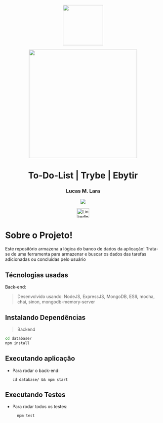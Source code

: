 <p align="center"><img width='130px' src='https://icon-library.com/images/node-js-icon/node-js-icon-11.jpg' />
<p align="center"><img width='350px' src='https://upload.wikimedia.org/wikipedia/commons/9/93/MongoDB_Logo.svg' />

<h1 align="center"> To-Do-List | Trybe | Ebytir </h1>  </p>

<h3 align="center">Lucas M. Lara</h3>
<p align="center"> <a align="center" href="https://github.com/LucasMLara">
<img align="center" src="https://img.shields.io/github/followers/LucasMLara?label=Follow&style=social">
</a> <p>

<p align="center">
<a href="https://www.linkedin.com/in/lucasmlara/" target="blank"><img align="center" src="https://raw.githubusercontent.com/rahuldkjain/github-profile-readme-generator/master/src/images/icons/Social/linked-in-alt.svg" alt="Linkedin Lucas Lara" height="30" width="40" /></a>
</p>


# Sobre o Projeto!
Este repositório armazena a lógica do banco de dados da aplicação! Trata-se de uma ferramenta para armazenar e buscar os dados das tarefas adicionadas ou concluídas pelo usuário

## Técnologias usadas

Back-end:
> Desenvolvido usando: NodeJS, ExpressJS, MongoDB, ES6, mocha, chai, sinon, mongodb-memory-server


## Instalando Dependências

> Backend
```bash
cd database/ 
npm install
``` 

## Executando aplicação

* Para rodar o back-end:

  ```
  cd database/ && npm start
  ```

## Executando Testes

* Para rodar todos os testes:

  ```
    npm test
  ```
